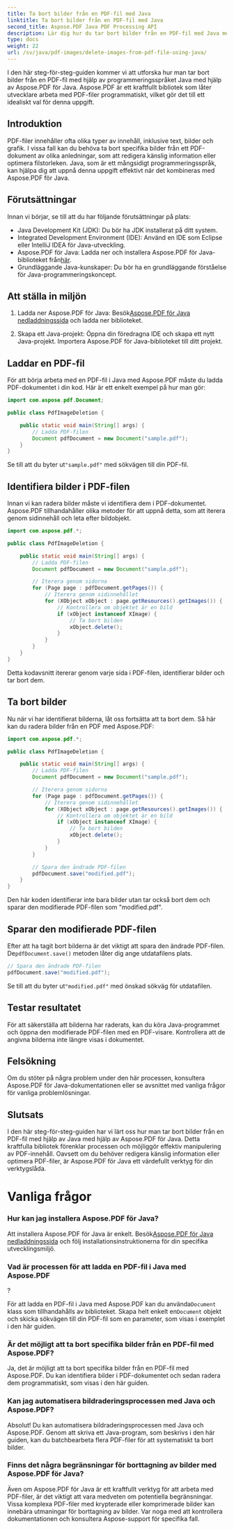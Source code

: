 ```yaml
---
title: Ta bort bilder från en PDF-fil med Java
linktitle: Ta bort bilder från en PDF-fil med Java
second_title: Aspose.PDF Java PDF Processing API
description: Lär dig hur du tar bort bilder från en PDF-fil med Java med Aspose.PDF för Java. Steg-för-steg-guide med källkod för effektiv bildborttagning i PDF-filer.
type: docs
weight: 22
url: /sv/java/pdf-images/delete-images-from-pdf-file-using-java/
---
```


I den här steg-för-steg-guiden kommer vi att utforska hur man tar bort bilder från en PDF-fil med hjälp av programmeringsspråket Java med hjälp av Aspose.PDF för Java. Aspose.PDF är ett kraftfullt bibliotek som låter utvecklare arbeta med PDF-filer programmatiskt, vilket gör det till ett idealiskt val för denna uppgift.

## Introduktion

PDF-filer innehåller ofta olika typer av innehåll, inklusive text, bilder och grafik. I vissa fall kan du behöva ta bort specifika bilder från ett PDF-dokument av olika anledningar, som att redigera känslig information eller optimera filstorleken. Java, som är ett mångsidigt programmeringsspråk, kan hjälpa dig att uppnå denna uppgift effektivt när det kombineras med Aspose.PDF för Java.

## Förutsättningar

Innan vi börjar, se till att du har följande förutsättningar på plats:

- Java Development Kit (JDK): Du bör ha JDK installerat på ditt system.
- Integrated Development Environment (IDE): Använd en IDE som Eclipse eller IntelliJ IDEA för Java-utveckling.
-  Aspose.PDF för Java: Ladda ner och installera Aspose.PDF för Java-biblioteket från[här](https://downloads.aspose.com/pdf/java).
- Grundläggande Java-kunskaper: Du bör ha en grundläggande förståelse för Java-programmeringskoncept.

## Att ställa in miljön

1.  Ladda ner Aspose.PDF för Java: Besök[Aspose.PDF för Java nedladdningssida](https://downloads.aspose.com/pdf/java) och ladda ner biblioteket.

2. Skapa ett Java-projekt: Öppna din föredragna IDE och skapa ett nytt Java-projekt. Importera Aspose.PDF för Java-biblioteket till ditt projekt.

## Laddar en PDF-fil

För att börja arbeta med en PDF-fil i Java med Aspose.PDF måste du ladda PDF-dokumentet i din kod. Här är ett enkelt exempel på hur man gör:

```java
import com.aspose.pdf.Document;

public class PdfImageDeletion {

    public static void main(String[] args) {
        // Ladda PDF-filen
        Document pdfDocument = new Document("sample.pdf");
    }
}
```

 Se till att du byter ut`"sample.pdf"` med sökvägen till din PDF-fil.

## Identifiera bilder i PDF-filen

Innan vi kan radera bilder måste vi identifiera dem i PDF-dokumentet. Aspose.PDF tillhandahåller olika metoder för att uppnå detta, som att iterera genom sidinnehåll och leta efter bildobjekt.

```java
import com.aspose.pdf.*;

public class PdfImageDeletion {

    public static void main(String[] args) {
        // Ladda PDF-filen
        Document pdfDocument = new Document("sample.pdf");

        // Iterera genom sidorna
        for (Page page : pdfDocument.getPages()) {
            // Iterera genom sidinnehållet
            for (XObject xObject : page.getResources().getImages()) {
                // Kontrollera om objektet är en bild
                if (xObject instanceof XImage) {
                    // Ta bort bilden
                    xObject.delete();
                }
            }
        }
    }
}
```

Detta kodavsnitt itererar genom varje sida i PDF-filen, identifierar bilder och tar bort dem.

## Ta bort bilder

Nu när vi har identifierat bilderna, låt oss fortsätta att ta bort dem. Så här kan du radera bilder från en PDF med Aspose.PDF:

```java
import com.aspose.pdf.*;

public class PdfImageDeletion {

    public static void main(String[] args) {
        // Ladda PDF-filen
        Document pdfDocument = new Document("sample.pdf");

        // Iterera genom sidorna
        for (Page page : pdfDocument.getPages()) {
            // Iterera genom sidinnehållet
            for (XObject xObject : page.getResources().getImages()) {
                // Kontrollera om objektet är en bild
                if (xObject instanceof XImage) {
                    // Ta bort bilden
                    xObject.delete();
                }
            }
        }

        // Spara den ändrade PDF-filen
        pdfDocument.save("modified.pdf");
    }
}
```

Den här koden identifierar inte bara bilder utan tar också bort dem och sparar den modifierade PDF-filen som "modified.pdf".

## Sparar den modifierade PDF-filen

Efter att ha tagit bort bilderna är det viktigt att spara den ändrade PDF-filen. De`pdfDocument.save()` metoden låter dig ange utdatafilens plats.

```java
// Spara den ändrade PDF-filen
pdfDocument.save("modified.pdf");
```

 Se till att du byter ut`"modified.pdf"` med önskad sökväg för utdatafilen.

## Testar resultatet

För att säkerställa att bilderna har raderats, kan du köra Java-programmet och öppna den modifierade PDF-filen med en PDF-visare. Kontrollera att de angivna bilderna inte längre visas i dokumentet.

## Felsökning

Om du stöter på några problem under den här processen, konsultera Aspose.PDF för Java-dokumentationen eller se avsnittet med vanliga frågor för vanliga problemlösningar.

## Slutsats

I den här steg-för-steg-guiden har vi lärt oss hur man tar bort bilder från en PDF-fil med hjälp av Java med hjälp av Aspose.PDF för Java. Detta kraftfulla bibliotek förenklar processen och möjliggör effektiv manipulering av PDF-innehåll. Oavsett om du behöver redigera känslig information eller optimera PDF-filer, är Aspose.PDF för Java ett värdefullt verktyg för din verktygslåda.

# Vanliga frågor

### Hur kan jag installera Aspose.PDF för Java?

 Att installera Aspose.PDF för Java är enkelt. Besök[Aspose.PDF för Java nedladdningssida](https://releases.aspose.com/pdf/java/) och följ installationsinstruktionerna för din specifika utvecklingsmiljö.

### Vad är processen för att ladda en PDF-fil i Java med Aspose.PDF

?

 För att ladda en PDF-fil i Java med Aspose.PDF kan du använda`Document` klass som tillhandahålls av biblioteket. Skapa helt enkelt en`Document` objekt och skicka sökvägen till din PDF-fil som en parameter, som visas i exemplet i den här guiden.

### Är det möjligt att ta bort specifika bilder från en PDF-fil med Aspose.PDF?

Ja, det är möjligt att ta bort specifika bilder från en PDF-fil med Aspose.PDF. Du kan identifiera bilder i PDF-dokumentet och sedan radera dem programmatiskt, som visas i den här guiden.

### Kan jag automatisera bildraderingsprocessen med Java och Aspose.PDF?

Absolut! Du kan automatisera bildraderingsprocessen med Java och Aspose.PDF. Genom att skriva ett Java-program, som beskrivs i den här guiden, kan du batchbearbeta flera PDF-filer för att systematiskt ta bort bilder.

### Finns det några begränsningar för borttagning av bilder med Aspose.PDF för Java?

Även om Aspose.PDF för Java är ett kraftfullt verktyg för att arbeta med PDF-filer, är det viktigt att vara medveten om potentiella begränsningar. Vissa komplexa PDF-filer med krypterade eller komprimerade bilder kan innebära utmaningar för borttagning av bilder. Var noga med att kontrollera dokumentationen och konsultera Aspose-support för specifika fall.